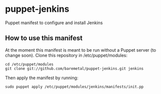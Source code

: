 puppet-jenkins
==============

Puppet manifest to configure and install Jenkins


How to use this manifest
------------------------

At the moment this manifest is meant to be run without a Puppet server (to change soon).  Clone this repository in /etc/puppet/modules:

```
cd /etc/puppet/modules
git clone git://github.com/baremetal/puppet-jenkins.git jenkins
```

Then apply the manifest by running:

```
sudo puppet apply /etc/puppet/modules/jenkins/manifests/init.pp
```
